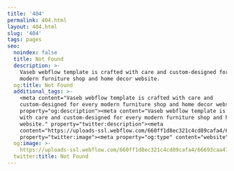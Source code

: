 ```yaml
---
title: '404'
permalink: 404.html
layout: 404.html
slug: '404'
tags: pages
seo:
  noindex: false
  title: Not Found
  description: >-
    Vaseb webflow template is crafted with care and custom-designed for every
    modern furniture shop and home decor website.
  og:title: Not Found
  additional_tags: >-
    <meta content="Vaseb webflow template is crafted with care and
    custom-designed for every modern furniture shop and home decor website."
    property="og:description"><meta content="Vaseb webflow template is crafted
    with care and custom-designed for every modern furniture shop and home decor
    website." property="twitter:description"><meta
    content="https://uploads-ssl.webflow.com/660ff1d8ec321c4cd89cafa4/66693caa47f13a3b489bf352_og-image.jpg"
    property="twitter:image"><meta property="og:type" content="website">
  og:image: >-
    https://uploads-ssl.webflow.com/660ff1d8ec321c4cd89cafa4/66693caa47f13a3b489bf352_og-image.jpg
  twitter:title: Not Found
---
```



